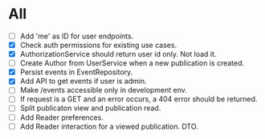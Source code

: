 # All

- [ ] Add 'me' as ID for user endpoints.
- [x] Check auth permissions for existing use cases.
- [x] AuthorizationService should return user id only. Not load it.
- [ ] Create Author from UserService when a new publication is created.
- [x] Persist events in EventRepository.
- [x] Add API to get events if user is admin.
- [ ] Make /events accessible only in development env.
- [ ] If request is a GET and an error occurs, a 404 error should be returned.
- [ ] Split publicaton view and publication read.
- [ ] Add Reader preferences.
- [ ] Add Reader interaction for a viewed publication. DTO.
